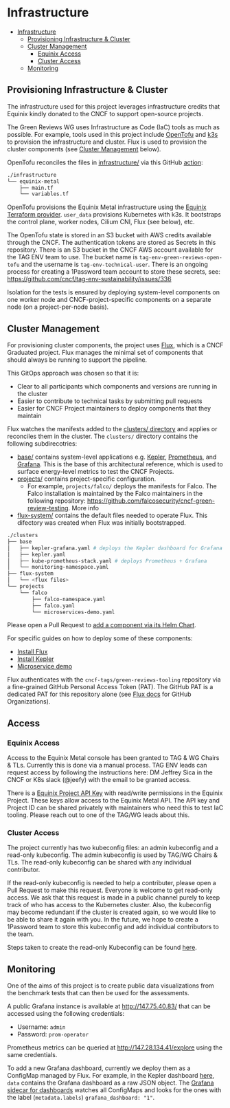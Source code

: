 # Infrastructure

- [Infrastructure](#infrastructure)
  - [Provisioning Infrastructure \& Cluster](#provisioning-infrastructure--cluster)
  - [Cluster Management](#cluster-management)
    - [Equinix Access](#equinix-access)
    - [Cluster Access](#cluster-access)
  - [Monitoring](#monitoring)

## Provisioning Infrastructure & Cluster

The infrastructure used for this project leverages infrastructure credits that Equinix kindly donated to the CNCF to support open-source projects.

The Green Reviews WG uses Infrastructure as Code (IaC) tools as much as possible. For example, tools used in this project include [OpenTofu](https://opentofu.org/) and [k3s](https://k3s.io/) to provision the infrastructure and cluster. Flux is used to provision the cluster components (see [Cluster Management](#cluster-management) below).

OpenTofu reconciles the files in [infrastructure/](../../infrastructure/) via this GitHub [action](https://github.com/cncf-tags/green-reviews-tooling/blob/main/.github/workflows/tofu.yaml):
```bash
./infrastructure
└── equinix-metal
    ├── main.tf
    └── variables.tf
```

OpenTofu provisions the Equinix Metal infrastructure using the [Equinix Terraform provider](https://github.com/equinix/terraform-provider-equinix). `user_data` provisions Kubernetes with k3s. It bootstraps the control plane, worker nodes, Cilium CNI, Flux (see below), etc.

The OpenTofu state is stored in an S3 bucket with AWS credits available through the CNCF. The authentication tokens are stored as Secrets in this repository. There is an S3 bucket in the CNCF AWS account available for the TAG ENV team to use. The bucket name is `tag-env-green-reviews-open-tofu` and the username is `tag-env-technical-user`. There is an ongoing process for creating a 1Password team account to store these secrets, see: https://github.com/cncf/tag-env-sustainability/issues/336

Isolation for the tests is ensured by deploying system-level components on one worker node and CNCF-project-specific components on a separate node (on a project-per-node basis).

## Cluster Management

For provisioning cluster components, the project uses [Flux](https://fluxcd.io/), which is a CNCF Graduated project. Flux manages the minimal set of components that should always be running to support the pipeline.

This GitOps approach was chosen so that it is:
- Clear to all participants which components and versions are running in the cluster
- Easier to contribute to technical tasks by submitting pull requests
- Easier for CNCF Project maintainers to deploy components that they maintain

Flux watches the manifests added to the [clusters/ directory](../clusters/) and applies or reconciles them in the cluster. The `clusters/` directory contains the following subdirecotries:
- [base/](../../clusters/base/) contains system-level applications e.g. [Kepler](https://www.cncf.io/projects/kepler/), [Prometheus](https://www.cncf.io/projects/prometheus/), and [Grafana](https://github.com/grafana/grafana). This is the base of this architectural reference, which is used to surface energy-level metrics to test the CNCF Projects.
- [projects/](../../clusters/projects/) contains project-specific configuration.
  - For example, `projects/falco/` deploys the manifests for Falco. The Falco installation is maintained by the Falco maintainers in the following repository: https://github.com/falcosecurity/cncf-green-review-testing. More info
- [flux-system/](../../clusters/flux-system/) contains the default files needed to operate Flux. This difectory was created when Flux was initially bootstrapped.

```bash
./clusters
├── base
│   ├── kepler-grafana.yaml # deploys the Kepler dashboard for Grafana
│   ├── kepler.yaml
│   ├── kube-prometheus-stack.yaml # deploys Prometheus + Grafana
│   └── monitoring-namespace.yaml
├── flux-system
│   └── <flux files>
└── projects
    └── falco
        ├── falco-namespace.yaml
        ├── falco.yaml
        └── microservices-demo.yaml
```

Please open a Pull Request to [add a component via its Helm Chart](https://fluxcd.io/flux/guides/helmreleases/).

For specific guides on how to deploy some of these components:
- [Install Flux](./install_flux.md)
- [Install Kepler](./install_kepler.md)
- [Microservice demo](./microservices_demo.md)

Flux authenticates with the `cncf-tags/green-reviews-tooling` repository via a fine-grained GitHub Personal Access Token (PAT). The GitHub PAT is a dedicated PAT for this repository alone (see [Flux docs](https://fluxcd.io/flux/installation/bootstrap/github/#github-organization) for GitHub Organizations).

## Access

### Equinix Access

Access to the Equinix Metal console has been granted to TAG & WG Chairs & TLs. Currently this is done via a manual process. TAG ENV leads can request access by following the instructions here: DM Jeffrey Sica in the CNCF or K8s slack (@jeefy) with the email to be granted access.

There is a [Equinix Project API Key](https://deploy.equinix.com/developers/docs/metal/accounts/api-keys/) with read/write permissions in the Equinix Project. These keys allow access to the Equinix Metal API. The API key and Project ID can be shared privately with maintainers who need this to test IaC tooling. Please reach out to one of the TAG/WG leads about this.

### Cluster Access

The project currently has two kubeconfig files: an admin kubeconfig and a read-only kubeconfig. The admin kubeconfig is used by TAG/WG Chairs & TLs. The read-only kubeconfig can be shared with any individual contributor.

If the read-only kubeconfig is needed to help a contributer, please open a Pull Request to make this request. Everyone is welcome to get read-only access. We ask that this request is made in a public channel purely to keep track of who has access to the Kubernetes cluster. Also, the kubeconfig may become redundant if the cluster is created again, so we would like to be able to share it again with you. In the future, we hope to create a 1Password team to store this kubeconfig and add individual contributors to the team.

Steps taken to create the read-only Kubeconfig can be found [here](./read-only-kubeconfig.md).

## Monitoring

One of the aims of this project is to create public data visualizations from the benchmark tests that can then be used for the assessments.

A public Grafana instance is available at http://147.75.40.83/ that can be accessed using the following credentials:
- Username: `admin`
- Password: `prom-operator`

Prometheus metrics can be queried at http://147.28.134.41/explore using the same credentials.

To add a new Grafana dashboard, currently we deploy them as a ConfigMap managed by Flux. For example, in the Kepler dashboard [here](../../clusters/base/kepler-grafana.yaml), `data` contains the Grafana dashboard as a raw JSON object. The [Grafana sidecar for dashboards](https://github.com/grafana/helm-charts/tree/main/charts/grafana#sidecar-for-dashboards) watches all ConfigMaps and looks for the ones with the label (`metadata.labels`) `grafana_dashboard: "1"`.
